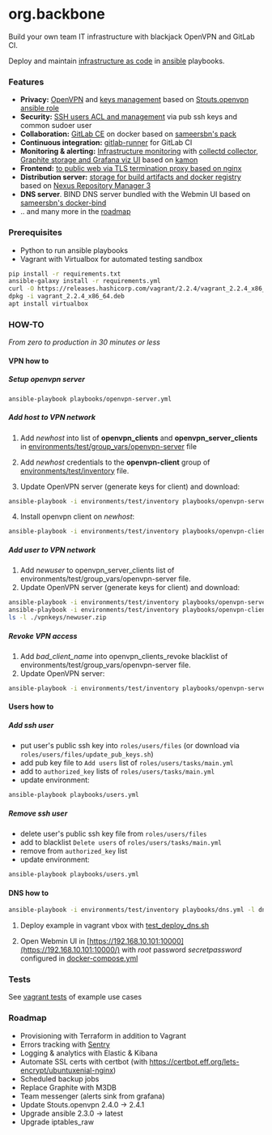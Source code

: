 # org.backbone

Build your own team IT infrastructure with blackjack OpenVPN and GitLab CI.

Deploy and maintain [infrastructure as code](https://en.wikipedia.org/wiki/Infrastructure_as_code) 
in [ansible](https://www.ansible.com/) playbooks.

 
### Features
* **Privacy:** [OpenVPN](roles/openvpn-base/tasks/main.yml) and [keys management](environments/test/group_vars/openvpn-server) based on [Stouts.openvpn ansible role](https://github.com/Stouts/Stouts.openvpn/)
* **Security:** [SSH users ACL and management](roles/users/tasks/main.yml) via pub ssh keys and common sudoer user
* **Collaboration:** [GitLab CE](roles/gitlab-server/templates/docker-compose.yml.j2) on docker based on [sameersbn's pack](https://github.com/sameersbn/docker-gitlab)
* **Continuous integration:** [gitlab-runner](roles/gitlab-runner/tasks/main.yml) for GitLab CI
* **Monitoring & alerting:** [Infrastructure monitoring](roles/monitoring_hub) with [collectd collector](roles/collectd_beacon), [Graphite storage and Grafana viz UI](roles/monitoring_hub/files/docker-grafana-graphite/README.md) based on [kamon](/kamon-io/docker-grafana-graphite)
* **Frontend:** [to public web via TLS termination proxy based on nginx](roles/nginx)
* **Distribution server:** [storage for build artifacts and docker registry](roles/distribution_hub) based on [Nexus Repository Manager 3](/sonatype/docker-nexus3)
* **DNS server**. BIND DNS server bundled with the Webmin UI based on [sameersbn's docker-bind](/sameersbn/docker-bind)
* .. and many more in the [roadmap](#roadmap)


### Prerequisites

* Python to run ansible playbooks
* Vagrant with Virtualbox for automated testing sandbox
```bash
pip install -r requirements.txt
ansible-galaxy install -r requirements.yml
curl -O https://releases.hashicorp.com/vagrant/2.2.4/vagrant_2.2.4_x86_64.deb
dpkg -i vagrant_2.2.4_x86_64.deb
apt install virtualbox
```

### HOW-TO
_From zero to production in 30 minutes or less_

#### VPN how to 
##### Setup openvpn server  
```bash
ansible-playbook playbooks/openvpn-server.yml
```

##### Add host to VPN network
1. Add *newhost* into list of **openvpn_clients** and **openvpn_server_clients** in [environments/test/group_vars/openvpn-server](environments/test/group_vars/openvpn-server) file
2. Add *newhost* credentials to the **openvpn-client** group of [environments/test/inventory](environments/test/inventory) file.

3. Update OpenVPN server (generate keys for client) and download:
```bash
ansible-playbook -i environments/test/inventory playbooks/openvpn-server.yml
```
4. Install openvpn client on *newhost*:
```bash
ansible-playbook -i environments/test/inventory playbooks/openvpn-client.yml --limit openvpn-server,newhost
```

##### Add user to VPN network
1. Add *newuser* to openvpn_server_clients list of environments/test/group_vars/openvpn-server file.
2. Update OpenVPN server (generate keys for client) and download:
```bash
ansible-playbook -i environments/test/inventory playbooks/openvpn-server.yml
ansible-playbook -i environments/test/inventory playbooks/openvpn-client.yml
ls -l ./vpnkeys/newuser.zip
```

##### Revoke VPN access
1. Add *bad_client_name* into openvpn_clients_revoke blacklist of environments/test/group_vars/openvpn-server file.
2. Update OpenVPN server:
```bash
ansible-playbook -i environments/test/inventory playbooks/openvpn-server.yml --limit openvpn-server
```


#### Users how to
##### Add ssh user 

* put user's public ssh key into `roles/users/files` (or download via `roles/users/files/update_pub_keys.sh`)
* add pub key file to `Add users` list of `roles/users/tasks/main.yml`
* add to `authorized_key` lists of `roles/users/tasks/main.yml`
* update environment:
```bash
ansible-playbook playbooks/users.yml
```

##### Remove ssh user

* delete user's public ssh key file from `roles/users/files`
* add to blacklist `Delete users` of `roles/users/tasks/main.yml`
* remove from `authorized_key` list
* update environment:
```bash
ansible-playbook playbooks/users.yml
```

#### DNS how to

```bash
ansible-playbook -i environments/test/inventory playbooks/dns.yml -l dns
```

1. Deploy example in vagrant vbox with [test_deploy_dns.sh](tests/test_deploy_dns.sh)

2. Open Webmin UI in [https://192.168.10.101:10000](https://192.168.10.101:10000/) with *root* password *secretpassword* configured in [docker-compose.yml](roles/dns/files/docker-compose.yml)


### Tests

See [vagrant tests](tests) of example use cases


### Roadmap

* Provisioning with Terraform in addition to Vagrant
* Errors tracking with [Sentry](https://sentry.io/) 
* Logging & analytics with Elastic & Kibana
* Automate SSL certs with certbot (with https://certbot.eff.org/lets-encrypt/ubuntuxenial-nginx)
* Scheduled backup jobs
* Replace Graphite with M3DB
* Team messenger (alerts sink from grafana)
* Update Stouts.openvpn 2.4.0 -> 2.4.1
* Upgrade ansible 2.3.0 -> latest
* Upgrade iptables_raw
